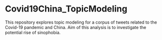 # Covid19China_TopicModeling
This repository explores topic modeling for a corpus of tweets related to the Covid-19 pandemic and China. Aim of this analysis is to investigate the potential rise of sinophobia.
